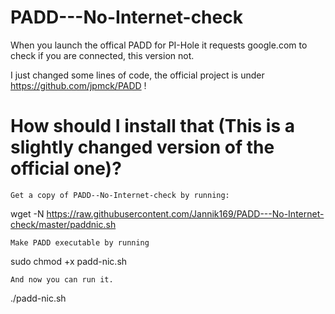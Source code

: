 # PADD---No-Internet-check
When you launch the offical PADD for PI-Hole it requests google.com to check if you are connected, this version not.

I just changed some lines of code, the official project is under https://github.com/jpmck/PADD !

# How should I install that (This is a slightly changed version of the official one)?

    Get a copy of PADD--No-Internet-check by running:


wget -N https://raw.githubusercontent.com/Jannik169/PADD---No-Internet-check/master/paddnic.sh

    Make PADD executable by running

sudo chmod +x padd-nic.sh

    And now you can run it.

./padd-nic.sh
